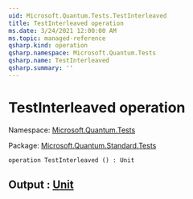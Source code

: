 ```yaml
---
uid: Microsoft.Quantum.Tests.TestInterleaved
title: TestInterleaved operation
ms.date: 3/24/2021 12:00:00 AM
ms.topic: managed-reference
qsharp.kind: operation
qsharp.namespace: Microsoft.Quantum.Tests
qsharp.name: TestInterleaved
qsharp.summary: ''
---
```


# TestInterleaved operation

Namespace: [Microsoft.Quantum.Tests](xref:Microsoft.Quantum.Tests)

Package: [Microsoft.Quantum.Standard.Tests](https://nuget.org/packages/Microsoft.Quantum.Standard.Tests)




```qsharp
operation TestInterleaved () : Unit
```


## Output : [Unit](xref:microsoft.quantum.lang-ref.unit)

